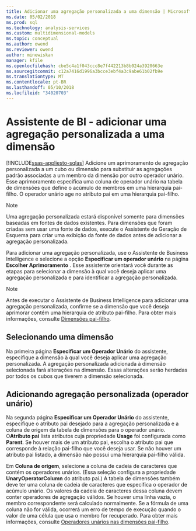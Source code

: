 ```yaml
---
title: Adicionar uma agregação personalizada a uma dimensão | Microsoft Docs
ms.date: 05/02/2018
ms.prod: sql
ms.technology: analysis-services
ms.custom: multidimensional-models
ms.topic: conceptual
ms.author: owend
ms.reviewer: owend
author: minewiskan
manager: kfile
ms.openlocfilehash: cbe5c4a1f043ccc8e7f442213b8b024a3920663e
ms.sourcegitcommit: c12a7416d1996a3bcce3ebf4a3c9abe61b02fb9e
ms.translationtype: MT
ms.contentlocale: pt-BR
ms.lasthandoff: 05/10/2018
ms.locfileid: "34020703"
---
```

# <a name="bi-wizard---add-a-custom-aggregation-to-a-dimension"></a>Assistente de BI - adicionar uma agregação personalizada a uma dimensão
[!INCLUDE[ssas-appliesto-sqlas](../../includes/ssas-appliesto-sqlas.md)]
  Adicione um aprimoramento de agregação personalizada a um cubo ou dimensão para substituir as agregações padrão associadas a um membro da dimensão por outro operador unário. Esse aprimoramento especifica uma coluna de operador unário na tabela de dimensões que define o acúmulo de membros em uma hierarquia pai-filho. O operador unário age no atributo pai em uma hierarquia pai-filho.  
  
> [!NOTE]  
>  Uma agregação personalizada estará disponível somente para dimensões baseadas em fontes de dados existentes. Para dimensões que foram criadas sem usar uma fonte de dados, execute o Assistente de Geração de Esquema para criar uma exibição da fonte de dados antes de adicionar a agregação personalizada.  
  
 Para adicionar uma agregação personalizada, use o Assistente de Business Intelligence e selecione a opção **Especificar um operador unário** na página **Escolher Aprimoramento** . Esse assistente orientará você durante as etapas para selecionar a dimensão à qual você deseja aplicar uma agregação personalizada e para identificar a agregação personalizada.  
  
> [!NOTE]  
>  Antes de executar o Assistente de Business Intelligence para adicionar uma agregação personalizada, confirme se a dimensão que você deseja aprimorar contém uma hierarquia de atributo pai-filho. Para obter mais informações, consulte [Dimensões pai-filho](../../analysis-services/multidimensional-models/parent-child-dimension.md).  
  
## <a name="selecting-a-dimension"></a>Selecionando uma dimensão  
 Na primeira página **Especificar um Operador Unário** do assistente, especifique a dimensão à qual você deseja aplicar uma agregação personalizada. A agregação personalizada adicionada à dimensão selecionada fará alterações na dimensão. Essas alterações serão herdadas por todos os cubos que tiverem a dimensão selecionada.  
  
## <a name="adding-custom-aggregation-unary-operator"></a>Adicionando agregação personalizada (operador unário)  
 Na segunda página **Especificar um Operador Unário** do assistente, especifique o atributo pai desejado para a agregação personalizada e a coluna de origem da tabela de dimensões para o operador unário. O**Atributo pai** lista atributos cuja propriedade **Usage** foi configurada como **Parent**. Se houver mais de um atributo pai, escolha o atributo pai que corresponde à relação pai-filho que você deseja usar. Se não houver um atributo pai listado, a dimensão não possui uma hierarquia pai-filho válida.  
  
 Em **Coluna de origem**, selecione a coluna de cadeia de caracteres que contém os operadores unários. (Essa seleção configura a propriedade **UnaryOperatorColumn** do atributo pai.) A tabela de dimensões também deve ter uma coluna de cadeia de caracteres que especifica o operador de acúmulo unário. Os valores da cadeia de caracteres dessa coluna devem conter operadores de agregação válidos. Se houver uma linha vazia, o membro correspondente será calculado normalmente. Se a fórmula de uma coluna não for válida, ocorrerá um erro de tempo de execução quando o valor de uma célula que usa o membro for recuperado. Para obter mais informações, consulte [Operadores unários nas dimensões pai-filho](../../analysis-services/multidimensional-models/parent-child-dimension-attributes-unary-operators.md).  
  
  
